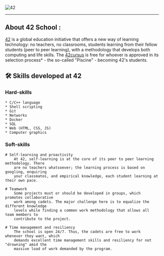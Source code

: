 

![42](https://github.com/kichkiro/42_cursus/blob/assets/42_logo.jpg?raw=true)

---
## About 42 School :

[42](https://www.42network.org/) is a global education initiative that offers a new way of learning technology:
no teachers, no classrooms, students learning from their fellow students (peer to peer
learning), with a methodology that develops both computing and life skills. The [42cursus](42cursus) is
free for whoever is approved in its selection process* - the so-called "Piscine" - becoming 42's students.

## 🛠️ Skills developed at 42

### Hard-skills

	* C/C++ language
	* Shell scripting
	* Git
	* Networks
	* Docker
	* SQL
	* Web (HTML, CSS, JS)
	* Computer graphics

### Soft-skills

	# Self-learning and proactivity
		At 42, self-learning is at the core of its peer to peer learning methodology. There
		are no teachers whatsoever; the learning process is based on googling, enquiring
		your classmates, and empirical knowledge, each student learning at their own pace.

	# Teamwork
		Some projects must or should be developed in groups, which promotes collaborative
		work among cadets. The major challenge here is to equalize the different knowledge
		levels while finding a common work methodology that allows all team members to
		contribute to the project.

	# Time management and resiliency
		The school is open 24/7. Thus, the cadets are free to work whenever they want, which
		demands excellent time management skills and resiliency for not "drowning" amid the
		massive load of work demanded by the program.

